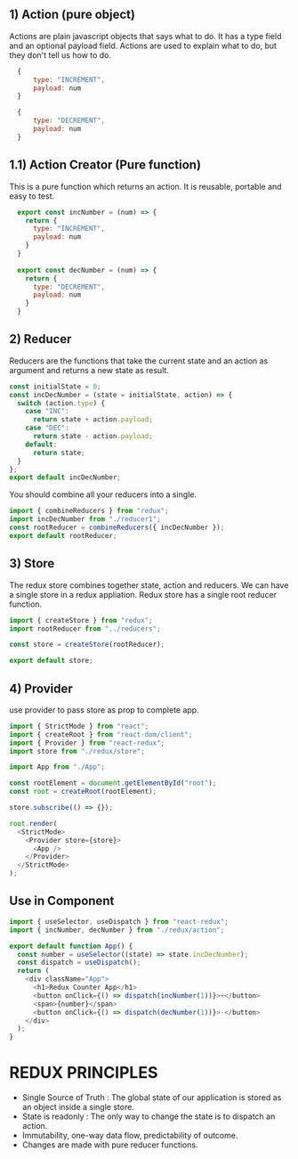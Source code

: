 
## 1) Action (pure object)

Actions are plain javascript objects that says what to do. It has a type field and an optional payload field. Actions are used to explain what to do, but they don't tell us how to do.

```js
  {
      type: "INCREMENT",
      payload: num
  }
```

```js
  {
      type: "DECREMENT",
      payload: num
  }
```

## 1.1) Action Creator (Pure function)

This is a pure function which returns an action. It is reusable, portable and easy to test.

```js
  export const incNumber = (num) => {
    return {
      type: "INCREMENT",
      payload: num
    }
  }
  
  export const decNumber = (num) => {
    return {
      type: "DECREMENT",
      payload: num
    }
  }
```

## 2) Reducer

Reducers are the functions that take the current state and an action as argument and returns a new state as result.

```js
const initialState = 0;
const incDecNumber = (state = initialState, action) => {
  switch (action.type) {
    case "INC":
      return state + action.payload;
    case "DEC":
      return state - action.payload;
    default:
      return state;
  }
};
export default incDecNumber;
```

You should combine all your reducers into a single.

```js
import { combineReducers } from "redux";
import incDecNumber from "./reducer1";
const rootReducer = combineReducers({ incDecNumber });
export default rootReducer;
```

## 3) Store

The redux store combines together state, action and reducers. We can have a single store in a redux appliation. Redux store has a single root reducer function. 

```js
import { createStore } from "redux";
import rootReducer from "../reducers";

const store = createStore(rootReducer);

export default store;
```

## 4) Provider

use provider to pass store as prop to complete app.

```js
import { StrictMode } from "react";
import { createRoot } from "react-dom/client";
import { Provider } from "react-redux";
import store from "./redux/store";

import App from "./App";

const rootElement = document.getElementById("root");
const root = createRoot(rootElement);

store.subscribe(() => {});

root.render(
  <StrictMode>
    <Provider store={store}>
      <App />
    </Provider>
  </StrictMode>
);
```

## Use in Component

```js
import { useSelector, useDispatch } from "react-redux";
import { incNumber, decNumber } from "./redux/action";

export default function App() {
  const number = useSelector((state) => state.incDecNumber);
  const dispatch = useDispatch();
  return (
    <div className="App">
      <h1>Redux Counter App</h1>
      <button onClick={() => dispatch(incNumber(1))}>+</button>
      <span>{number}</span>
      <button onClick={() => dispatch(decNumber(1))}>-</button>
    </div>
  );
}

```


# REDUX PRINCIPLES

- Single Source of Truth : The global state of our application is stored as an object inside a single store.
- State is readonly : The only way to change the state is to dispatch an action.
- Immutability, one-way data flow, predictability of outcome.
- Changes are made with pure reducer functions.

